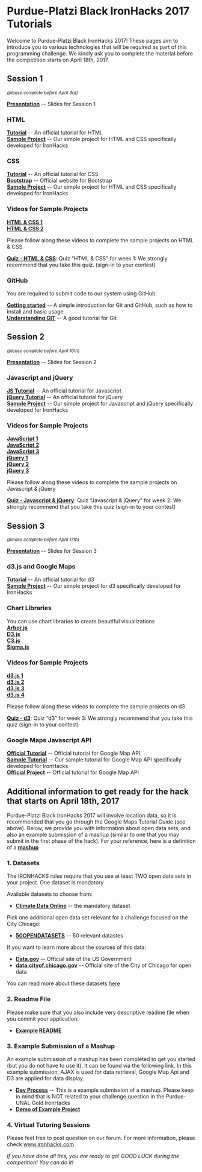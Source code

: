 # Purdue-Platzi Black IronHacks 2017 Tutorials    

Welcome to Purdue-Platzi Black IronHacks 2017! These pages aim to introduce you to various technologies that will be required as part of this programming challenge. We kindly ask you to complete the material before the competition starts on April 18th, 2017. 

## Session 1 
<i><small>(please complete before April 3rd)</small></i>

**[Presentation](https://drive.google.com/open?id=1sjZ7yVoA8M6EfXRO4h6GFP1okMIr7p5Lpackdnl8n3E)** -- Slides for Session 1
### HTML
**[Tutorial](http://www.w3schools.com/html)** -- An official tutorial for HTML<br>
**[Sample Project](session1/html&css)** -- Our simple project for HTML and CSS specifically developed for IronHacks<br>

### CSS
**[Tutorial](http://www.w3schools.com/css/)** -- An official tutorial for CSS<br>
**[Bootstrap](http://getbootstrap.com/)** -- Official website for Bootstrap<br>
**[Sample Project](session1/html&css)** -- Our simple project for HTML and CSS specifically developed for IronHacks<br>

### Videos for Sample Projects
**[HTML & CSS 1](https://drive.google.com/open?id=0B-DRvJb6N3IiSXFMQkR1LVFvQTA)** <br>
**[HTML & CSS 2](https://drive.google.com/open?id=0B-DRvJb6N3IidUZDS0d5TVBnb1E)** <br>

Please follow along these videos to complete the sample projects on HTML & CSS


**[Quiz - HTML & CSS](http://www.ironhacks.com/quizzes)**: Quiz “HTML & CSS” for week 1: We strongly recommend that you take this quiz. (sign-in to your contest)<br>

### GitHub

You are required to submit code to our system using GitHub. <br>


**[Getting started](session1/Github/Github-Tutorial.md)** -- A simple introduction for Git and GitHub, such as how to install and basic usage<br>
**[Understanding GIT](https://www.atlassian.com/git/tutorials/what-is-git)** -- A good tutorial for Git

## Session 2 
<small><i>(please complete before April 10th)</i></small>

**[Presentation](https://drive.google.com/open?id=1xUv4yT7R2p2yTVoSPS5-doPx6DvBAZrDcvqupxrAHSI)** -- Slides for Session 2

### Javascript and jQuery
**[JS Tutorial](http://www.w3schools.com/js/)** -- An official tutorial for Javascript<br>
**[jQuery Tutorial](http://www.w3schools.com/jquery/)** -- An official tutorial for jQuery<br>
**[Sample Project](session2/)** -- Our simple project for Javascript and jQuery specifically developed for IronHacks<br>

### Videos for Sample Projects
**[JavaScript 1](https://drive.google.com/open?id=0B9-5urQe7fqLa0tqZWw0TkhRbTQ)** <br>
**[JavaScript 2](https://drive.google.com/open?id=0B9-5urQe7fqLcnhLX2VOS244Y3c)** <br>
**[JavaScript 3](https://drive.google.com/open?id=0B9-5urQe7fqLOW56VlNVaWhFelE)** <br>
**[jQuery 1](https://drive.google.com/open?id=0B9-5urQe7fqLbW82ZDJrY2QwOVU)** <br>
**[jQuery 2](https://drive.google.com/open?id=0B9-5urQe7fqLLV80bnBjYUF6TWM)** <br>
**[jQuery 3](https://drive.google.com/open?id=0B9-5urQe7fqLWGcwRXZ1djU1Q3c)** <br>

Please follow along these videos to complete the sample projects on Javascript & jQuery

**[Quiz - Javascript & jQuery](http://www.ironhacks.com/quizzes)**: Quiz “Javascript & jQuery” for week 2: We strongly recommend that you take this quiz (sign-in to your contest)<br>

## Session 3 
<small><i>(please complete before April 17th)</i></small>

**[Presentation](https://drive.google.com/open?id=1lNHrUUyLdcfl8Mo5BYv1_XlG9UBxfwl_z0GNYqgRc0M)** -- Slides for Session 3

### d3.js and Google Maps
**[Tutorial](https://github.com/d3/d3/wiki)** -- An official tutorial for d3<br> 
**[Sample Project](session3/D3_tutorial)** -- Our simple project for d3 specifically developed for IronHacks<br>


### Chart Libraries
You can use chart libraries to create beautiful visualizations <br>
**[Arbor.js](http://arborjs.org)** <br>
**[D3.js](http://d3js.org)**<br>
**[C3.js](http://c3js.org)**<br>
**[Sigma.js](http://sigmajs.org)**<br>

### Videos for Sample Projects
**[d3.js 1](https://drive.google.com/open?id=0B-DRvJb6N3IiLXZDSFR2ZHF5NFE)** <br> 
**[d3.js 2](https://drive.google.com/open?id=0B-DRvJb6N3IiYm5hclVxRk9pcEE)**<br> 
**[d3.js 3](https://drive.google.com/open?id=0B-DRvJb6N3Iic25BWkJ5eXpNb1E)** <br> 
**[d3.js 4](https://drive.google.com/open?id=0B-DRvJb6N3IiVno4eGZQNnItMnM)** <br> 

Please follow along these videos to complete the sample projects on d3 

**[Quiz - d3](http://www.ironhacks.com/quizzes)**: Quiz “d3” for week 3: We strongly recommend that you take this quiz (sign-in to your contest)<br>

### Google Maps Javascript API
**[Official Tutorial](https://developers.google.com/maps/documentation/javascript/tutorial)** -- Official tutorial for Google Map API<br>
**[Sample Tutorial](session3/GoogleMap/Google-Maps-Tutorial.md)** -- Our sample tutorial for Google Map API specifically developed for IronHacks<br>
**[Official Project](https://developers.google.com/maps/documentation/javascript/earthquakes)** -- Official tutorial for Google Map API<br>

## Additional information to get ready for the hack that starts on April 18th, 2017

Purdue-Platzi Black IronHacks 2017 will involve location data, so it is recommended that you go through the Google Maps Tutorial Guide (see above). 
Below, we provide you with information about open data sets, and also an example submission of a mashup (similar to one that you may submit in the first phase of the hack). For your reference, here is a definition of a **[mashup](https://techterms.com/definition/mashup)**

### 1. Datasets

The IRONHACKS rules require that you use at least TWO open data sets in your project. One dataset is mandatory

Available datasets to choose from:
- **[Climate Data Online](https://www.ncdc.noaa.gov/cdo-web)** -- the mandatory dataset <br>

Pick one additional open data set relevant for a challenge focused on the City Chicago:
- **[50OPENDATASETS](https://www.dropbox.com/s/tpi9q8u88otuc7k/Chicagohousingrental.docx?dl=0)** -- 50 relevant datastes

If you want to learn more about the sources of this data:
- **[Data.gov](https://www.data.gov)** -- Official site of the US Government
- **[data.cityof.chicago.gov](https://data.cityofchicago.org/)** -- Official site of the City of Chicago for open data

You can read more about these datasets [here](Datasets.md)

### 2. Readme File
Please make sure that you also include very descriptive readme file when you commit your application. 
- **[Example README](readme_template)**

### 3. Example Submission of a Mashup   

An example submission of a mashup has been completed to get you started (but you do not have to use it). It can be found via the following link. In this example submission, AJAX is used for data retrieval, Google Map Api and D3 are applied for data display. 

- **[Dev Process](sample_project)** -- This is a example submission of a mashup. Please keep in mind that is NOT related to your challenge question in the Purdue-UNAL Gold IronHacks <br>
- **[Demo of Example Project](http://rawgit.com/blackironhack/2017-Purdue-Platzi-IronHack-Tutorials/master/sample_project/2017-Purdue-Platzi-IronHacks-Tutorial-Project.html)**

### 4. Virtual Tutoring Sessions

Please feel free to post question on our forum. For more information, please check www.ironhacks.com

<i>If you have done all this, you are ready to go! GOOD LUCK during the competition! You can do it! </i>
